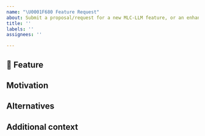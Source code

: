 ```yaml
---
name: "\U0001F680 Feature Request"
about: Submit a proposal/request for a new MLC-LLM feature, or an enhancement on existing features.
title: ''
labels: ''
assignees: ''

---
```


## 🚀 Feature
<!-- A brief description of the feature proposal -->

## Motivation

<!-- Please outline the motivation for the proposal, and how could this feature benefit the MLC-LLM project/community. -->

## Alternatives

<!-- A clear and concise description of any alternative solutions or features you've considered, if any. -->

## Additional context

<!-- Add any other context or screenshots about the feature request here. -->
